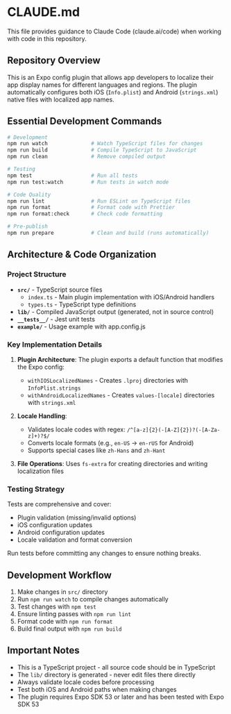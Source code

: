 # CLAUDE.md

This file provides guidance to Claude Code (claude.ai/code) when working with code in this repository.

## Repository Overview

This is an Expo config plugin that allows app developers to localize their app display names for different languages and regions. The plugin automatically configures both iOS (`Info.plist`) and Android (`strings.xml`) native files with localized app names.

## Essential Development Commands

```bash
# Development
npm run watch              # Watch TypeScript files for changes
npm run build              # Compile TypeScript to JavaScript
npm run clean              # Remove compiled output

# Testing
npm test                   # Run all tests
npm run test:watch         # Run tests in watch mode

# Code Quality
npm run lint               # Run ESLint on TypeScript files
npm run format             # Format code with Prettier
npm run format:check       # Check code formatting

# Pre-publish
npm run prepare            # Clean and build (runs automatically)
```

## Architecture & Code Organization

### Project Structure

- **`src/`** - TypeScript source files
  - `index.ts` - Main plugin implementation with iOS/Android handlers
  - `types.ts` - TypeScript type definitions
- **`lib/`** - Compiled JavaScript output (generated, not in source control)
- **`__tests__/`** - Jest unit tests
- **`example/`** - Usage example with app.config.js

### Key Implementation Details

1. **Plugin Architecture**: The plugin exports a default function that modifies the Expo config:
   - `withIOSLocalizedNames` - Creates `.lproj` directories with `InfoPlist.strings`
   - `withAndroidLocalizedNames` - Creates `values-[locale]` directories with `strings.xml`

2. **Locale Handling**:
   - Validates locale codes with regex: `/^[a-z]{2}(-[A-Z]{2})?(-[A-Za-z]+)?$/`
   - Converts locale formats (e.g., `en-US` → `en-rUS` for Android)
   - Supports special cases like `zh-Hans` and `zh-Hant`

3. **File Operations**: Uses `fs-extra` for creating directories and writing localization files

### Testing Strategy

Tests are comprehensive and cover:

- Plugin validation (missing/invalid options)
- iOS configuration updates
- Android configuration updates
- Locale validation and format conversion

Run tests before committing any changes to ensure nothing breaks.

## Development Workflow

1. Make changes in `src/` directory
2. Run `npm run watch` to compile changes automatically
3. Test changes with `npm test`
4. Ensure linting passes with `npm run lint`
5. Format code with `npm run format`
6. Build final output with `npm run build`

## Important Notes

- This is a TypeScript project - all source code should be in TypeScript
- The `lib/` directory is generated - never edit files there directly
- Always validate locale codes before processing
- Test both iOS and Android paths when making changes
- The plugin requires Expo SDK 53 or later and has been tested with Expo SDK 53
